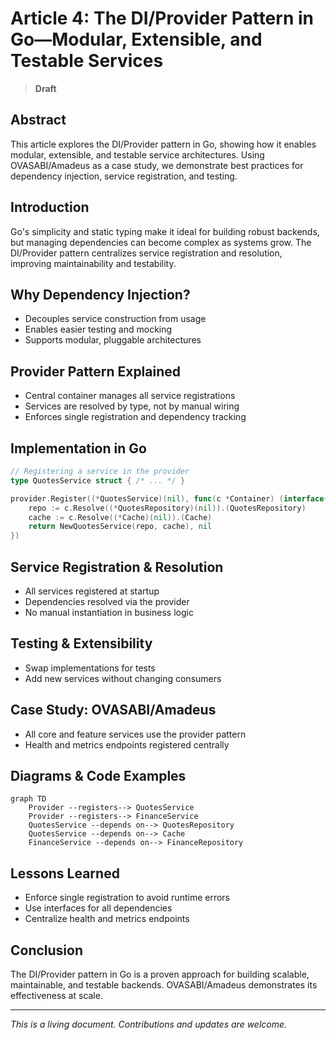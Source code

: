 # Article 4: The DI/Provider Pattern in Go—Modular, Extensible, and Testable Services

> **Draft**

## Abstract

This article explores the DI/Provider pattern in Go, showing how it enables modular, extensible, and
testable service architectures. Using OVASABI/Amadeus as a case study, we demonstrate best practices
for dependency injection, service registration, and testing.

## Introduction

Go's simplicity and static typing make it ideal for building robust backends, but managing
dependencies can become complex as systems grow. The DI/Provider pattern centralizes service
registration and resolution, improving maintainability and testability.

## Why Dependency Injection?

- Decouples service construction from usage
- Enables easier testing and mocking
- Supports modular, pluggable architectures

## Provider Pattern Explained

- Central container manages all service registrations
- Services are resolved by type, not by manual wiring
- Enforces single registration and dependency tracking

## Implementation in Go

```go
// Registering a service in the provider
type QuotesService struct { /* ... */ }

provider.Register((*QuotesService)(nil), func(c *Container) (interface{}, error) {
    repo := c.Resolve((*QuotesRepository)(nil)).(QuotesRepository)
    cache := c.Resolve((*Cache)(nil)).(Cache)
    return NewQuotesService(repo, cache), nil
})
```

## Service Registration & Resolution

- All services registered at startup
- Dependencies resolved via the provider
- No manual instantiation in business logic

## Testing & Extensibility

- Swap implementations for tests
- Add new services without changing consumers

## Case Study: OVASABI/Amadeus

- All core and feature services use the provider pattern
- Health and metrics endpoints registered centrally

## Diagrams & Code Examples

```mermaid
graph TD
    Provider --registers--> QuotesService
    Provider --registers--> FinanceService
    QuotesService --depends on--> QuotesRepository
    QuotesService --depends on--> Cache
    FinanceService --depends on--> FinanceRepository
```

## Lessons Learned

- Enforce single registration to avoid runtime errors
- Use interfaces for all dependencies
- Centralize health and metrics endpoints

## Conclusion

The DI/Provider pattern in Go is a proven approach for building scalable, maintainable, and testable
backends. OVASABI/Amadeus demonstrates its effectiveness at scale.

---

_This is a living document. Contributions and updates are welcome._
